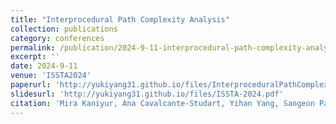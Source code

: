 ```yaml
---
title: "Interprocedural Path Complexity Analysis"
collection: publications
category: conferences
permalink: /publication/2024-9-11-interprocedural-path-complexity-analysis
excerpt: ''
date: 2024-9-11
venue: 'ISSTA2024'
paperurl: 'http://yukiyang31.github.io/files/InterproceduralPathComplexityAnalysis.pdf'
slidesurl: 'http://yukiyang31.github.io/files/ISSTA-2024.pdf'
citation: 'Mira Kaniyur, Ana Cavalcante-Studart, Yihan Yang, Sangeon Park, David Chen, Duy Lam, and Lucas Bang. 2024. Interprocedural Path Complexity Analysis. In Proceedings of the 33rd ACM SIGSOFT International Symposium on Software Testing and Analysis (ISSTA 2024). Association for Computing Machinery, New York, NY, USA, 162-173. https://doi.org/10.1145/3650212.3652118'
---
```

